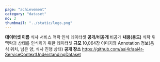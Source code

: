 ```yaml
---
page: "achievement"
category: "dataset"
no: 3
thumbnail: "../static/logo.png"
---
```


**데이터셋 이름** 식사 서비스 맥락 인식 데이터셋
**공개/비공개** 비공개
**내용(용도)** 식탁 위 맥락과 상태를 인식하기 위한 데이터셋
**규모** 10,064장 이미지와 Annotation 정보(음식 위치, 남은 양, 식사 진행 상태)
**공개 장소** https://github.com/aai4r/aai4r-ServiceContextUnderstandingDataset
